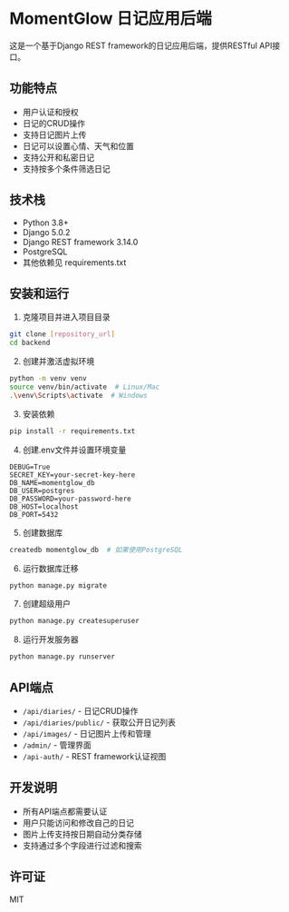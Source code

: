 # MomentGlow 日记应用后端

这是一个基于Django REST framework的日记应用后端，提供RESTful API接口。

## 功能特点

- 用户认证和授权
- 日记的CRUD操作
- 支持日记图片上传
- 日记可以设置心情、天气和位置
- 支持公开和私密日记
- 支持按多个条件筛选日记

## 技术栈

- Python 3.8+
- Django 5.0.2
- Django REST framework 3.14.0
- PostgreSQL
- 其他依赖见 requirements.txt

## 安装和运行

1. 克隆项目并进入项目目录
```bash
git clone [repository_url]
cd backend
```

2. 创建并激活虚拟环境
```bash
python -m venv venv
source venv/bin/activate  # Linux/Mac
.\venv\Scripts\activate  # Windows
```

3. 安装依赖
```bash
pip install -r requirements.txt
```

4. 创建.env文件并设置环境变量
```
DEBUG=True
SECRET_KEY=your-secret-key-here
DB_NAME=momentglow_db
DB_USER=postgres
DB_PASSWORD=your-password-here
DB_HOST=localhost
DB_PORT=5432
```

5. 创建数据库
```bash
createdb momentglow_db  # 如果使用PostgreSQL
```

6. 运行数据库迁移
```bash
python manage.py migrate
```

7. 创建超级用户
```bash
python manage.py createsuperuser
```

8. 运行开发服务器
```bash
python manage.py runserver
```

## API端点

- `/api/diaries/` - 日记CRUD操作
- `/api/diaries/public/` - 获取公开日记列表
- `/api/images/` - 日记图片上传和管理
- `/admin/` - 管理界面
- `/api-auth/` - REST framework认证视图

## 开发说明

- 所有API端点都需要认证
- 用户只能访问和修改自己的日记
- 图片上传支持按日期自动分类存储
- 支持通过多个字段进行过滤和搜索

## 许可证

MIT 